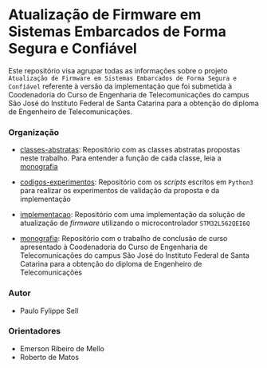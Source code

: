 # Atualização de Firmware em Sistemas Embarcados de Forma Segura e Confiável

Este repositório visa agrupar todas as informações sobre o projeto `Atualização de Firmware em Sistemas Embarcados de Forma Segura e Confiável` referente à versão da implementação que foi submetida à Coodenadoria do Curso de Engenharia de Telecomunicações do campus São José do Instituto Federal de Santa Catarina para a obtenção do diploma de Engenheiro de Telecomunicações.

### Organização

- [classes-abstratas](classes-abstratas): Repositório com as classes abstratas propostas neste trabalho. Para entender a função de cada classe, leia a [monografia](monografia)

- [codigos-experimentos](codigos-experimentos): Repositório com os *scripts* escritos em `Python3` para realizar os experimentos de validação da proposta e da implementação

- [implementacao](implementacao): Repositório com uma implementação da solução de atualização de *firmware* utilizando o microcontrolador `STM32L562QEI6Q`

- [monografia](monografia): Repositório com o trabalho de conclusão de curso apresentado à Coodenadoria do Curso de Engenharia de Telecomunicações do campus São José do Instituto Federal de Santa Catarina para a obtenção do diploma de Engenheiro de Telecomunicações

### Autor
 - Paulo Fylippe Sell

### Orientadores
- Emerson Ribeiro de Mello
- Roberto de Matos